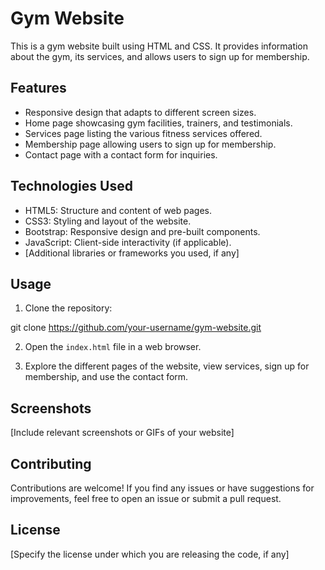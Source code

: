 
# Gym Website

This is a gym website built using HTML and CSS. It provides information about the gym, its services, and allows users to sign up for membership.

## Features

- Responsive design that adapts to different screen sizes.
- Home page showcasing gym facilities, trainers, and testimonials.
- Services page listing the various fitness services offered.
- Membership page allowing users to sign up for membership.
- Contact page with a contact form for inquiries.

## Technologies Used

- HTML5: Structure and content of web pages.
- CSS3: Styling and layout of the website.
- Bootstrap: Responsive design and pre-built components.
- JavaScript: Client-side interactivity (if applicable).
- [Additional libraries or frameworks you used, if any]

## Usage

1. Clone the repository:


git clone https://github.com/your-username/gym-website.git


2. Open the `index.html` file in a web browser.

3. Explore the different pages of the website, view services, sign up for membership, and use the contact form.

## Screenshots

[Include relevant screenshots or GIFs of your website]

## Contributing

Contributions are welcome! If you find any issues or have suggestions for improvements, feel free to open an issue or submit a pull request.

## License

[Specify the license under which you are releasing the code, if any]

